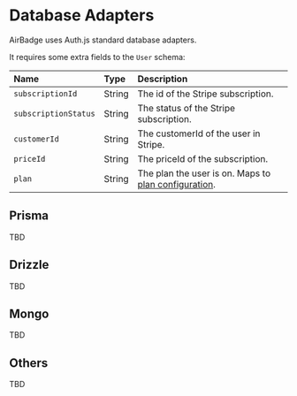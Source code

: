 # Database Adapters

AirBadge uses Auth.js standard database adapters.

It requires some extra fields to the `User` schema:

| Name                 | Type   | Description                                                                  |
|:---------------------|:-------|:-----------------------------------------------------------------------------|
| `subscriptionId`     | String | The id of the Stripe subscription.                                           |
| `subscriptionStatus` | String | The status of the Stripe subscription.                                       |
| `customerId`         | String | The customerId of the user in Stripe.                                        |
| `priceId`            | String | The priceId of the subscription.                                             |
| `plan`               | String | The plan the user is on. Maps to [plan configuration](/configuration#plans). |

## Prisma

TBD

## Drizzle

TBD

## Mongo

TBD

## Others

TBD
